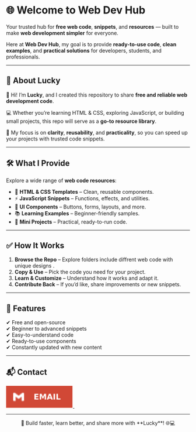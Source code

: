 # 🌐 Welcome to **Web Dev Hub**

Your trusted hub for **free web code**, **snippets**, and **resources** — built to make **web development simpler** for everyone.  

Here at **Web Dev Hub**, my goal is to provide **ready-to-use code**, **clean examples**, and **practical solutions** for developers, students, and professionals.  

---

## 📖 About Lucky

👋 Hi! I’m **Lucky**, and I created this repository to share **free and reliable web development code**.  

💻 Whether you’re learning HTML & CSS, exploring JavaScript, or building small projects, this repo will serve as a **go-to resource library**.  

🚀 My focus is on **clarity**, **reusability**, and **practicality**, so you can speed up your projects with trusted code snippets.  

---

## 🛠️ What I Provide

Explore a wide range of **web code resources**:

- 📝 **HTML & CSS Templates** – Clean, reusable components.  
- ⚡ **JavaScript Snippets** – Functions, effects, and utilities.  
- 🎨 **UI Components** – Buttons, forms, layouts, and more.  
- 📚 **Learning Examples** – Beginner-friendly samples.  
- 🧩 **Mini Projects** – Practical, ready-to-run code.  

---

## ✅ How It Works

1. **Browse the Repo** – Explore folders include diffrent web code with unique designs .  
2. **Copy & Use** – Pick the code you need for your project.  
3. **Learn & Customize** – Understand how it works and adapt it.  
4. **Contribute Back** – If you’d like, share improvements or new snippets.  

---

## 📂 Features

✔ Free and open-source  
✔ Beginner to advanced snippets  
✔ Easy-to-understand code  
✔ Ready-to-use components  
✔ Constantly updated with new content  

---

## 📬 Contact

  <a href="https://mail.google.com/mail/?view=cm&fs=1&to=lakshayjofficial@gmail.com&su=Hello%20Lakshay&body=Hi%20Lakshay , " target="_blank">
    <img src="./img/email.svg" alt="Email Lakshay" title="Email Lakshay" height="60" />
  </a>&nbsp;&nbsp; 

---


<p align="center">🚀 Build faster, learn better, and share more with **Lucky**! 🌐💻</p>
